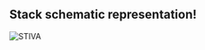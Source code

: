 ## Stack schematic representation!

![STIVA](https://user-images.githubusercontent.com/65309085/158059348-f94ea390-aa98-4441-8753-65a21173ff91.jpg)
